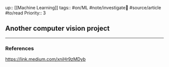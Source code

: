 up:: [[Machine Learning]]
tags:: #on/ML  #note/investigate🔎  #source/article #to/read
Priority:: 3

## Another computer vision project


---
### References



https://link.medium.com/xniHr9zMDyb